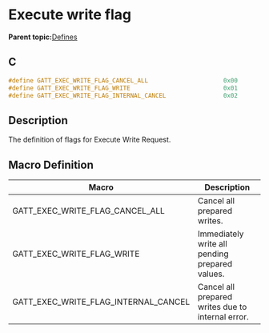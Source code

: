 # Execute write flag

**Parent topic:**[Defines](GUID-F7CF3BA1-36B6-40A6-9257-19D4863812CA.md)

## C

```c
#define GATT_EXEC_WRITE_FLAG_CANCEL_ALL                     0x00
#define GATT_EXEC_WRITE_FLAG_WRITE                          0x01
#define GATT_EXEC_WRITE_FLAG_INTERNAL_CANCEL                0x02

```

## Description

The definition of flags for Execute Write Request.

## Macro Definition

|Macro|Description|
|-----|-----------|
|GATT\_EXEC\_WRITE\_FLAG\_CANCEL\_ALL|Cancel all prepared writes.|
|GATT\_EXEC\_WRITE\_FLAG\_WRITE|Immediately write all pending prepared values.|
|GATT\_EXEC\_WRITE\_FLAG\_INTERNAL\_CANCEL|Cancel all prepared writes due to internal error.|

